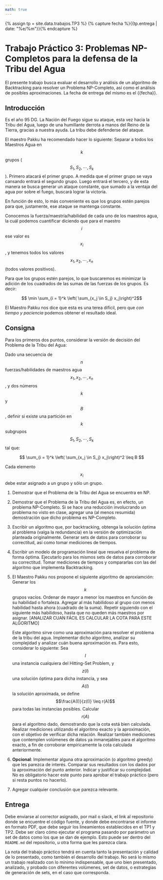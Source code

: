 ```yaml
---
math: true
---
```


{% assign tp = site.data.trabajos.TP3 %}
{% capture fecha %}{{tp.entrega | date: "%e/%m"}}{% endcapture %}

# Trabajo Práctico 3: Problemas NP-Completos para la defensa de la Tribu del Agua

El presente trabajo busca evaluar el desarrollo y análisis de un algoritmo 
de Backtracking para resolver un Problema NP-Completo, así como el análisis 
de posibles aproximaciones. 
La fecha de entrega del mismo es el {{fecha}}.

## Introducción

Es el año 95 DG. 
La Nación del Fuego sigue su ataque, esta vez hacia la Tribu del Agua, luego de
una humillante derrota a manos del Reino de la Tierra, gracias a nuestra ayuda. 
La tribu debe defenderse del ataque. 

El maestro Pakku ha recomendado hacer lo siguiente: 
Separar a todos los Maestros Agua en $$k$$ grupos ($$S_1, S_2, \cdots, S_k$$). 
Primero atacará el primer grupo. A medida que el primer grupo se vaya cansando 
entrará el segundo grupo. Luego entrará el tercero, y de esta manera se busca 
generar un ataque constante, que sumado a la ventaja del agua por sobre el fuego, 
buscará lograr la victoria. 

En función de esto, lo más conveniente es que los grupos estén parejos para que,
justamente, ese ataque se mantenga constante. 

Conocemos la fuerza/maestría/habilidad de cada uno de los maestros agua, la cuál
podemos cuantificar diciendo que para el maestro $$i$$ ese valor es $$x_i$$, y 
tenemos todos los valores $$x_1, x_2, \cdots, x_n$$ (todos valores positivos). 

Para que los grupos estén parejos, lo que buscaremos es minimizar la adición
de los cuadrados de las sumas de las fuerzas de los grupos. Es decir:

$$ \min \sum_{i = 1}^k \left( \sum_{x_j \in S_j} x_j\right)^2$$

El Maestro Pakku nos dice que esta es una terea difícil, pero que _con tiempo y paciencia_
podemos obtener el resultado ideal.


## Consigna

Para los primeros dos puntos, considerar la versión de decisión del Problema de la Tribu del Agua:

Dado una secuencia de $$n$$ fuerzas/habilidades de maestros agua $$x_1, x_2, \cdots, x_n$$, y dos 
números $$k$$ y $$B$$, definir si existe una partición en $$k$$ subgrupos $$S_1, S_2, \cdots, S_k$$ 
tal que: 

$$ \sum_{i = 1}^k \left( \sum_{x_j \in S_j} x_j\right)^2 \leq B $$

Cada elemento $$x_i$$ debe estar asignado a un grupo y sólo un grupo. 


1. 	Demostrar que el Problema de la Tribu del Agua se encuentra en NP.

2. 	Demostrar que el Problema de la Tribu del Agua es, en efecto, un problema NP-Completo. 
	Si se hace una reducción involucrando un problema no visto en clase, agregar una
	(al menos resumida) demostración que dicho problema es NP-Completo. 

3. 	Escribir un algoritmo que, por backtracking, obtenga la solución óptima al problema (valga la 
	redundancia) en la versión de optimización planteada originalmente. 
	Generar sets de datos para corroborar su correctitud, así como tomar mediciones de tiempos. 

4. 	Escribir un modelo de programación lineal que resuelva el problema de forma óptima. Ejecutarlo
	para los mismos sets de datos para corroborar su correctitud. Tomar mediciones de tiempos
	y compararlas con las del algoritmo que implementa Backtracking. 

5. 	El Maestro Pakku nos propone el siguiente algoritmo de aproxiamción:
 	Generar los $$k$$ grupos vacíos. Ordenar de mayor a menor los maestros en función de su habilidad
 	o fortaleza. Agregar al más habilidoso al grupo con menos habilidad hasta ahora (cuadrado de la 
 	suma). Repetir siguiendo con el siguiente más habilidoso, hasta que no queden más maestros por
 	asignar. [ANALIZAR CUAN FÁCIL ES CALCULAR LA COTA PARA ESTE ALGORITMO]
   
	Este algoritmo sirve como una aproximación para resolver el problema de la tribu del agua. 
	Implementar dicho algoritmo, analizar su complejidad
	y analizar cuán buena aproximación es. Para esto, considerar lo siguiente: 
	Sea $$I$$ una instancia cualquiera del Hitting-Set Problem, y $$z(I)$$ una
	solución óptima para dicha instancia, y sea $$A(I)$$ la solución aproximada, 
	se define $$\frac{A(I)}{z(I)} \leq r(A)$$ para todas las instancias posibles. 
	Calcular $$r(A)$$ para el algoritmo dado, demostrando que la cota está bien
	calculada. Realizar mediciones utilizando el algoritmo exacto y la aproximación,
	con el objetivo de verificar dicha relación. Realizar también mediciones
	que contemplen volúmenes de datos ya inmanejables para el algoritmo exacto,
	a fin de corroborar empíricamente la cota calculada anteriormente. 

6.	**Opcional**: Implementar alguna otra aproximación (o algoritmo greedy) que 
	les parezca de interés. Comparar sus resultados con los dados por la aproximación 
	del punto anterior. Indicar y justificar su complejidad. No es obligatorio
	hacer este punto para aprobar el trabajo práctico (pero si resta puntos no hacerlo).

7. 	Agregar cualquier conclusión que parezca relevante.

## Entrega

Debe enviarse al corrector asignado, por mail o slack, el link
al repositorio donde se encuentre el código fuente, y donde debe encontrarse
el informe en formato PDF, que debe seguir los lineamientos establecidos en el TP1 y TP2.
Debe ser claro cómo ejecutar el programa pasando por parámetro un set de datos como
los que se dan de ejemplo. Esto puede ser dentro del `README.md` del repositorio,
u otra forma que les parezca clara. 

La nota del trabajo práctico tendrá en cuenta tanto la presentación y calidad de lo presentado, 
como también el desarrollo del trabajo. No será lo mismo un trabajo realizado con lo mínimo
indispensable, que uno bien presentado, analizado, y probado con diferentes volúmenes, set de 
datos, o estrategias de generación de sets, en el caso que corresponda.

